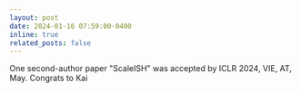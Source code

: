 ```yaml
---
layout: post
date: 2024-01-16 07:59:00-0400
inline: true
related_posts: false
---
```

One second-author paper "ScaleISH" was accepted by ICLR 2024, VIE, AT, May. Congrats to Kai
